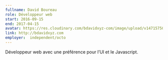 ```yaml
---
fullname: David Boureau
role: Développeur web
start: 2016-09-15
end: 2017-04-15
avatar: https://res.cloudinary.com/bdavidxyz-com/image/upload/v1471575050/menice3_reoxvv.png
link: http://bdavidxyz.com
employer:  independent/octo
---
```


Développeur web avec une préférence pour l’UI et le Javascript.
